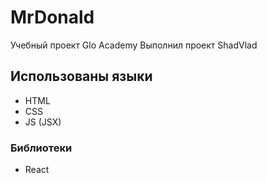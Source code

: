 # MrDonald
Учебный проект Glo Academy
Выполнил проект ShadVlad
## Использованы языки
- HTML
- CSS
- JS (JSX)
### Библиотеки
- React
